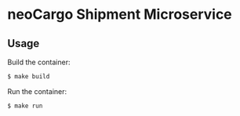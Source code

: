 # neoCargo Shipment Microservice

## Usage

Build the container:

```sh
$ make build
```

Run the container:

```sh
$ make run
```
